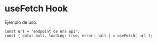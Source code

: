 # useFetch Hook

Ejemplo de uso:
```
const url = 'endpoint de una api';
const { data: null, loading: true, error: null } = useFetch( url );
```